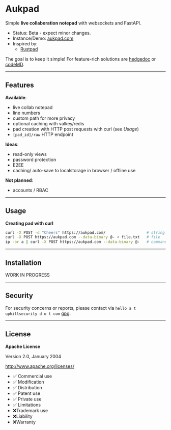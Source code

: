 # Aukpad

Simple **live collaboration notepad** with websockets and FastAPI.

- Status: Beta - expect minor changes.
- Instance/Demo: [aukpad.com](https://aufkpad.com/)
- Inspired by:
    - [Rustpad](https://github.com/ekzhang/rustpad)

The goal is to keep it simple! For feature-rich solutions are [hedgedoc](https://github.com/hedgedoc/hedgedoc) or [codeMD](https://github.com/hackmdio/codimd).

---

## Features

**Available**:
- live collab notepad
- line numbers
- custom path for more privacy
- optional caching with valkey/redis
- pad creation with HTTP post requests with curl (see *Usage*)
- `[pad_id]/raw` HTTP endpoint 

**Ideas**:
- read-only views
- password protection
- E2EE
- caching/ auto-save to localstorage in browser / offline use

**Not planned**:
- accounts / RBAC

---

## Usage

**Creating pad with curl**

```bash
curl -X POST -d "Cheers" https://aukpad.com/                  # string
curl -X POST https://aukpad.com --data-binary @- < file.txt   # file
ip -br a | curl -X POST https://aukpad.com --data-binary @-   # command output
```

---

## Installation

WORK IN PROGRESS

---

## Security

For security concerns or reports, please contact via `hello a t uphillsecurity d o t com` [gpg](https://uphillsecurity.com/gpg).

---

## License

**Apache License**

Version 2.0, January 2004

http://www.apache.org/licenses/

- ✅ Commercial use
- ✅ Modification
- ✅ Distribution
- ✅ Patent use
- ✅ Private use
- ✅ Limitations
- ❌Trademark use
- ❌Liability
- ❌Warranty
